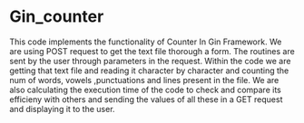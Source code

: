 # Gin_counter

This code implements the functionality of Counter In Gin Framework. We are using POST request to get the text file thorough a form. The routines are sent by the user through parameters in the request. Within the code we are getting that text file and reading it character by character  and counting the num of words, vowels ,punctuations and lines present in the file. We are also calculating the execution time of the code to check and compare its efficieny with others and sending the values of all these in a GET request and displaying it to the user. 
